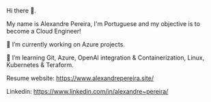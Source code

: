 Hi there 👋.

My name is Alexandre Pereira, I'm Portuguese and my objective is to become a Cloud Engineer!

🔭 I’m currently working on Azure projects.

🌱 I’m learning Git, Azure, OpenAI integration & Containerization, Linux, Kubernetes & Teraform.

Resume website: https://www.alexandrepereira.site/

Linkedin: https://www.linkedin.com/in/alexandre~pereira/
